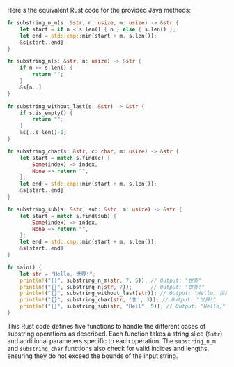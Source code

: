  Here's the equivalent Rust code for the provided Java methods:

```rust
fn substring_n_m(s: &str, n: usize, m: usize) -> &str {
    let start = if n < s.len() { n } else { s.len() };
    let end = std::cmp::min(start + m, s.len());
    &s[start..end]
}

fn substring_n(s: &str, n: usize) -> &str {
    if n >= s.len() {
        return "";
    }
    &s[n..]
}

fn substring_without_last(s: &str) -> &str {
    if s.is_empty() {
        return "";
    }
    &s[..s.len()-1]
}

fn substring_char(s: &str, c: char, m: usize) -> &str {
    let start = match s.find(c) {
        Some(index) => index,
        None => return "",
    };
    let end = std::cmp::min(start + m, s.len());
    &s[start..end]
}

fn substring_sub(s: &str, sub: &str, m: usize) -> &str {
    let start = match s.find(sub) {
        Some(index) => index,
        None => return "",
    };
    let end = std::cmp::min(start + m, s.len());
    &s[start..end]
}

fn main() {
    let str = "Hello, 世界!";
    println!("{}", substring_n_m(str, 7, 5)); // Output: "世界"
    println!("{}", substring_n(str, 7));      // Output: "世界!"
    println!("{}", substring_without_last(str)); // Output: "Hello, 世界"
    println!("{}", substring_char(str, '世', 3)); // Output: "世界!"
    println!("{}", substring_sub(str, "Hell", 5)); // Output: "Hello,"
}
```

This Rust code defines five functions to handle the different cases of substring operations as described. Each function takes a string slice (`&str`) and additional parameters specific to each operation. The `substring_n_m` and `substring_char` functions also check for valid indices and lengths, ensuring they do not exceed the bounds of the input string.
